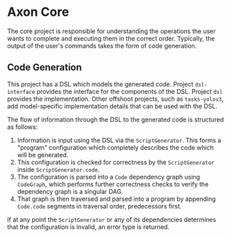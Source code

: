 # Axon Core

The core project is responsible for understanding the operations the user wants
to complete and executing them in the correct order. Typically, the output of
the user's commands takes the form of code generation.

## Code Generation

This project has a DSL which models the generated code. Project `dsl-interface`
provides the interface for the components of the DSL. Project `dsl` provides
the implementation. Other offshoot projects, such as `tasks-yolov3`, add
model-specific implementation details that can be used with the DSL.

The flow of information through the DSL to the generated code is structured as
follows:

1. Information is input using the DSL via the `ScriptGenerator`. This forms a
"program" configuration which completely describes the code which will be
generated.
2. This configuration is checked for correctness by the `ScriptGenerator` inside
`ScriptGenerator.code`.
3. The configuration is parsed into a `Code` dependency graph using `CodeGraph`,
which performs further correctness checks to verify the dependency graph is a
singular DAG.
4. That graph is then traversed and parsed into a program by appending
`Code.code` segments in traversal order, predecessors first.

If at any point the `ScriptGenerator` or any of its dependencies determines
that the configuration is invalid, an error type is returned.
